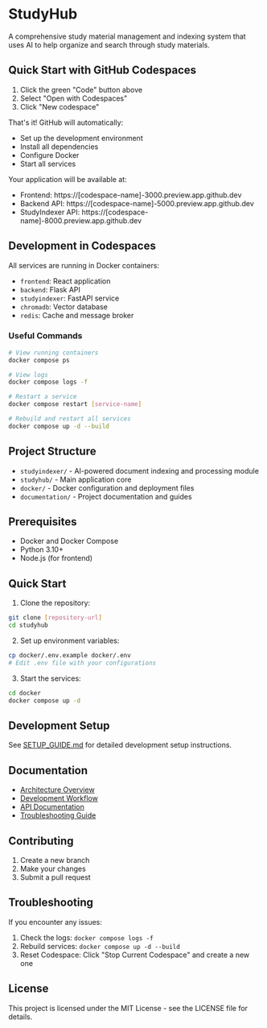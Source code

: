 # StudyHub

A comprehensive study material management and indexing system that uses AI to help organize and search through study materials.

## Quick Start with GitHub Codespaces

1. Click the green "Code" button above
2. Select "Open with Codespaces"
3. Click "New codespace"

That's it! GitHub will automatically:
- Set up the development environment
- Install all dependencies
- Configure Docker
- Start all services

Your application will be available at:
- Frontend: https://[codespace-name]-3000.preview.app.github.dev
- Backend API: https://[codespace-name]-5000.preview.app.github.dev
- StudyIndexer API: https://[codespace-name]-8000.preview.app.github.dev

## Development in Codespaces

All services are running in Docker containers:
- `frontend`: React application
- `backend`: Flask API
- `studyindexer`: FastAPI service
- `chromadb`: Vector database
- `redis`: Cache and message broker

### Useful Commands

```bash
# View running containers
docker compose ps

# View logs
docker compose logs -f

# Restart a service
docker compose restart [service-name]

# Rebuild and restart all services
docker compose up -d --build
```

## Project Structure

- `studyindexer/` - AI-powered document indexing and processing module
- `studyhub/` - Main application core
- `docker/` - Docker configuration and deployment files
- `documentation/` - Project documentation and guides

## Prerequisites

- Docker and Docker Compose
- Python 3.10+
- Node.js (for frontend)

## Quick Start

1. Clone the repository:
```bash
git clone [repository-url]
cd studyhub
```

2. Set up environment variables:
```bash
cp docker/.env.example docker/.env
# Edit .env file with your configurations
```

3. Start the services:
```bash
cd docker
docker compose up -d
```

## Development Setup

See [SETUP_GUIDE.md](documentation/project/SETUP_GUIDE.md) for detailed development setup instructions.

## Documentation

- [Architecture Overview](documentation/project/ARCHITECTURE.md)
- [Development Workflow](documentation/project/DEVELOPMENT_WORKFLOW.md)
- [API Documentation](documentation/api/)
- [Troubleshooting Guide](documentation/project/TROUBLESHOOTING.md)

## Contributing

1. Create a new branch
2. Make your changes
3. Submit a pull request

## Troubleshooting

If you encounter any issues:
1. Check the logs: `docker compose logs -f`
2. Rebuild services: `docker compose up -d --build`
3. Reset Codespace: Click "Stop Current Codespace" and create a new one

## License

This project is licensed under the MIT License - see the LICENSE file for details. 